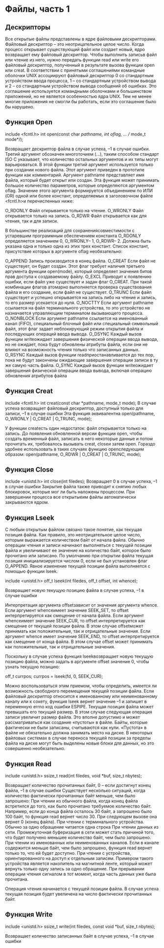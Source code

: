 ﻿# Файлы, часть 1

## Дескрипторы

Все открытые файлы представлены в ядре файловыми дескрипторами. Файловый дескриптор – это неотрицательное целое число. Когда процесс открывает существующий файл или создает новый, ядро возвращает ему файловый дескриптор. Чтобы выполнить записьв файл или чтение из него, нужно
передать функции read или write его файловый дескриптор, полученный
в результате вызова функции open или creat.
В соответствии с принятыми соглашениями командные оболочки UNIX ассоциируют файловый дескриптор 0 со стандартным устройством ввода процесса, 1 – со стандартным устройством вывода и 2 – со стандартным устройством
вывода сообщений об ошибках. Это соглашение используется командными
оболочками и большинством приложений, но не является особенностью ядра UNIX. Тем не менее многие приложения не смогли бы работать, если это соглашение было бы нарушено.

## Функция Open

include <fcntl.h>
int open(const char *pathname, int oflag, ... /* mode_t mode*/);

Возвращает дескриптор файла в случае успеха, –1 в случае ошибки.
Третий аргумент обозначен многоточием (...), таким способом стандарт ISO
C указывает, что количество остальных аргументов и их типы могут варьироваться. В этой функции третий аргумент используется только при создании нового файла. Этот аргумент приведен в прототипе функции как комментарий. Аргумент pathname представляет имя файла, который будет открыт или создан. Эта функция может принимать большое количество параметров, которые определяются аргументом oflag. Значение этого аргумента формируется
объединением по ИЛИ (OR) одной или более констант, определяемых в заголовочном файле <fcntl.h>и перечисленных ниже:

O_RDONLY  Файл открывается только на чтение.
O_WRONLY  Файл открывается только на запись.
O_RDWR Файл открывается как для чтения, так и для записи.

В большинстве реализаций для сохранениясовместимости с устаревшим программным обеспечением константа O_RDONLY определяется значением 0, O_WRONLY– 1, O_RDWR– 2. 
Должна быть указана одна и только одна из этих трех констант. 
Cписок констант, присутствие которых в аргументе oflag необязательно:

O_APPEND Запись производится в конец файла.
O_CREAT Если файл не существует, он будет создан. Этот флаг требует наличия третьего аргумента функции open(mode), который определяет значения битов прав доступа к создаваемому файлу.
O_EXCL Приводит к появлению ошибки, если файл уже существует и задан флаг 
O_CREAT. При такой комбинации флагов атомарно выполняется проверка существования файла и его создание, если файл не существует.
O_TRUNC Если файл существует и успешно открывается на запись либо на чтение и запись, то его размер усекается до нуля.
O_NOCTTY Если аргумент pathname ссылается на файл терминального устройства, то это устройство не назначается управляющим терминалом вызывающего процесса. 
O_NONBLOCK Если аргумент pathname ссылается на именованный канал (FIFO), специальный блочный файл или специальный символьный файл, этот флаг задает неблокирующий режим открытия файла и последующих операций
ввода вывода.
O_DSYNC Каждый вызов функции writeожидает завершения физической операции ввода вывода, но не ожидает, пока будут обновлены атрибуты файла, если они не влияют на возможность чтения только что записанных данных.
O_RSYNC Каждый вызов функции readприостанавливается до тех пор, пока не будут закончены ожидающие завершения операции записи в ту же самую часть файла.
O_SYNC Каждый вызов функции writeожидает завершения физической операции ввода вывода, включая операцию обновления атрибутов файла

## Функция Сreat

include <fcntl.h>
int creat(const char *pathname, mode_t mode);
В случае успеха возвращает файловый дескриптор, доступный только для записи, –1 в случае ошибки
Эта функция эквивалентна
open(pathname, O_WRONLY | O_CREAT | O_TRUNC, mode);

У функции creatесть один недостаток: файл открывается только на запись. До появления обновленной версии функции open, чтобы создать временный файл, записать в него некоторые данные и потом прочитать их, требовалось вызывать creat, closeи затем open. Гораздо удобнее использовать в таких случаях функцию openследующим образом:
open(pathname, O_RDWR | O_CREAT | O_TRUNC, mode);

## Функция Close

include <unistd.h>
int close(int filedes);
Возвращает 0 в случае успеха, –1 в случае ошибки
Закрытие файла также приводит к снятию любых блокировок, которые мог ли быть наложены процессом. При завершении процесса все открытыеим файлы автоматически закрываются ядром. 

## Функция Lseek

С любым открытым файлом связано такое понятие, как текущая позиция файла. Как правило, это неотрицательное целое число, которым выражается количеством байт от начала файла. Обычно операции чтения и записи начинают выполняться с текущей позиции файла и увеличивают ее значение на количество байт, которое было прочитано или записано. По умолчанию при открытии файла текущая позиция инициализируется числом 0, если не был установлен флаг O_APPEND. Явное изменение текущей позиции файла выполняется с помощью функции lseek.

include <unistd.h>
off_t lseek(int filedes, off_t offset, int whence);

Возвращает новую текущую позицию файла в случае успеха, –1 в случае ошибки

Интерпретация аргумента offsetзависит от значения аргумента whence.
Если аргумент whenceимеет значение SEEK_SET, то offset интерпретируется
как смещение от начала файла.
Если аргумент whenceимеет значение SEEK_CUR, то offset интерпретируется
как смещение от текущей позиции файла. В этом случае offsetможет
принимать как положительные, так и отрицательные значения.
Если аргумент whence имеет значение SEEK_END, то offset интерпретируется
как смещение от конца файла. В этом случае offset может принимать как
положительные, так и отрицательные значения.

Поскольку в случае успеха функция lseekвозвращает новую текущую позицию файла, можно задать в аргументе offset значение 0, чтобы узнать текущую позицию:

off_t currpos;
currpos = lseek(fd, 0, SEEK_CUR);

Можно воспользоваться этим приемом, чтобы определить, имеется ли возможность свободного перемещения текущей позиции файла. Если файловый дескриптор относится к именованному или неименованному каналу или к сокету, функция lseek вернет значение –1 и запишет в переменную errno код ошибки ESPIPE.
Текущая позиция файла может превышать его текущий размер. В этом случае следующая операция записи увеличит размер файла. Это вполне допустимо и может рассматриваться как создание «пустоты» в файле. Байты, которые фактически не были записаны, считываются как нули. «Пустота» в файле не обязательно должна занимать место на диске. В некоторых файловых системах в случае переноса текущей позиции за пределы файла на диске могут быть выделены новые блоки для данных, но это совершенно необязательно. 

## Функция Read

include <unistd.h>
ssize_t read(int filedes, void *buf, size_t nbytes);

Возвращает количество прочитанных байт, 0 – если достигнут конец файла, –1 в случае ошибки
Существует несколько ситуаций, когда количество фактически прочитанных байт меньше, чем было запрошено:
При чтении из обычного файла, когда конец файла встретился до того, как было прочитано требуемое количество байт. Например, если до конца файла осталось 30 байт, а запрошено было 100 байт, то функция read вернет число 30. При следующем вызове она вернет 0 (конец файла).
При чтении с терминального устройства. Обычно за одно обращение читается одна строка
При чтении данных из сети. Промежуточная буферизация в сети может стать причиной того, что будет получено меньшее количество байт, чем было запрошено.
При чтении из именованных или неименованных каналов. Если в канале содержится меньше байт, чем было запрошено, функция read вернет только то, что ей будет доступно.
При чтении c устройства, ориентированного на доступ к отдельным записям. Примером такого устройства является накопитель на магнитной ленте, который может вернуть только одну запись за одно обращение.
При прерывании операции чтения сигналом в тот момент, когда часть данных уже была прочитана. 

Операция чтения начинается с текущей позиции файла. В случае успеха текущая позиция будет увеличена на число фактически прочитанных байт.

## Функция Write

include <unistd.h>
ssize_t write(int filedes, const void *buf, size_t nbytes);

Возвращает количество записанных байт в случае успеха, –1 в случае ошибки
